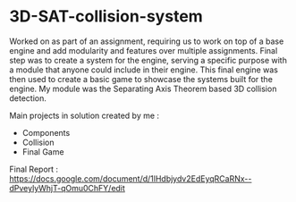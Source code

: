 # 3D-SAT-collision-system
 
Worked on as part of an assignment, requiring us to work on top of a base engine and add modularity and features over multiple assignments. 
Final step was to create a system for the engine, serving a specific purpose with a module that anyone could include in their engine. 
This final engine was then used to create a basic game to showcase the systems built for the engine. 
My module was the Separating Axis Theorem based 3D collision detection. 

Main projects in solution created by me : 
- Components
- Collision
- Final Game

Final Report : https://docs.google.com/document/d/1lHdbjydv2EdEyqRCaRNx--dPveylyWhjT-qOmu0ChFY/edit
